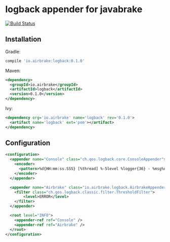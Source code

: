 # logback appender for javabrake

[![Build Status](https://travis-ci.org/airbrake/logback.svg?branch=master)](https://travis-ci.org/airbrake/logback)

## Installation

Gradle:

```gradle
compile 'io.airbrake:logback:0.1.0'
```

Maven:

```xml
<dependency>
  <groupId>io.airbrake</groupId>
  <artifactId>logback</artifactId>
  <version>0.1.0</version>
</dependency>
```

Ivy:

```xml
<dependency org='io.airbrake' name='logback' rev='0.1.0'>
  <artifact name='logback' ext='pom'></artifact>
</dependency>
```

## Configuration

```xml
<configuration>
  <appender name="Console" class="ch.qos.logback.core.ConsoleAppender">
    <encoder>
      <pattern>%d{HH:mm:ss.SSS} [%thread] %-5level %logger{36} - %msg%n</pattern>
    </encoder>
  </appender>

  <appender name="Airbrake" class="io.airbrake.logback.AirbrakeAppender">
    <filter class="ch.qos.logback.classic.filter.ThresholdFilter">
        <level>ERROR</level>
    </filter>
  </appender>

  <root level="INFO">
    <appender-ref ref="Console" />
    <appender-ref ref="Airbrake" />
  </root>
</configuration>
```
